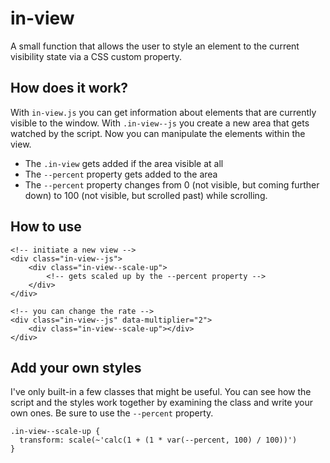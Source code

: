 # in-view
A small function that allows the user to style an element to the current visibility state via a CSS custom property.

## How does it work?
With `in-view.js` you can get information about elements that are currently visible to the window. With `.in-view--js` you create a new area that gets watched by the script.
Now you can manipulate the elements within the view.
* The `.in-view` gets added if the area visible at all
* The `--percent` property gets added to the area
* The `--percent` property changes from 0 (not visible, but coming further down) to 100 (not visible, but scrolled past) while scrolling.

## How to use

    <!-- initiate a new view -->
    <div class="in-view--js">
        <div class="in-view--scale-up">
            <!-- gets scaled up by the --percent property -->
        </div>
    </div>
    
    <!-- you can change the rate -->
    <div class="in-view--js" data-multiplier="2">
        <div class="in-view--scale-up"></div>
    </div>
    
## Add your own styles
I've only built-in a few classes that might be useful. You can see how the script and the styles work together by examining the class and write your own ones.
Be sure to use the `--percent` property.

    .in-view--scale-up {
      transform: scale(~'calc(1 + (1 * var(--percent, 100) / 100))')
    }
